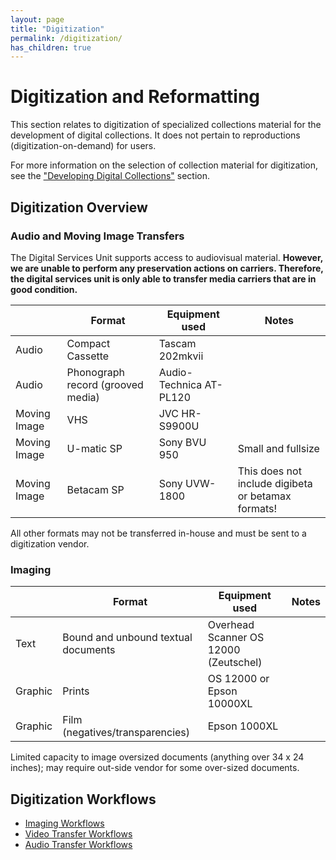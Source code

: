 ```yaml
---
layout: page
title: "Digitization"
permalink: /digitization/
has_children: true
---
```

# Digitization and Reformatting
This section relates to digitization of specialized collections material for the development of digital collections. It does not pertain to reproductions (digitization-on-demand) for users.

For more information on the selection of collection material for digitization, see the ["Developing Digital Collections"](/digitalcollections.md) section.

## Digitization Overview 

### Audio and Moving Image Transfers
The Digital Services Unit supports access to audiovisual material. **However, we are unable to perform any preservation actions on carriers. Therefore, the digital services unit is only able to transfer media carriers that are in good condition.**

|       | Format          | Equipment used   | Notes          |
| ----- | --------------- | ---------------- | ---------------|
| Audio | Compact Cassette | Tascam 202mkvii |                   |  
| Audio | Phonograph record (grooved media) | Audio-Technica AT-PL120 | |
| Moving Image | VHS | JVC HR-S9900U | |
| Moving Image | U-matic SP | Sony BVU 950 | Small and fullsize |
| Moving Image | Betacam SP | Sony UVW-1800 | This does not include digibeta or betamax formats!|

All other formats may not be transferred in-house and must be sent to a digitization vendor.

### Imaging 

|       | Format          | Equipment used   | Notes          |
| ----- | --------------- | ---------------- | ---------------|
| Text | Bound and unbound textual documents | Overhead Scanner OS 12000 (Zeutschel) |                   |  
| Graphic | Prints | OS 12000 or Epson 10000XL | |
| Graphic | Film (negatives/transparencies) | Epson 1000XL | |

Limited capacity to image oversized documents (anything over 34 x 24 inches); may require out-side vendor for some over-sized documents. 

## Digitization Workflows
- [Imaging Workflows](https://docs.google.com/document/d/1HBZh5v12yuoJGK7U9SE73s2wXiaJ1X6fzRADepSPcMM/edit?usp=sharing)
- [Video Transfer Workflows](https://docs.google.com/document/d/12HIYi_DxxWPWyByxtnDp-l1nTbUnYGxVieJJ44dwTHY/edit?usp=sharing)
- [Audio Transfer Workflows](https://docs.google.com/document/d/1BjMJe6hJgRgRVGvMaD_D1de_egnN16sV2g6kAAMFO5s/edit?usp=sharing)